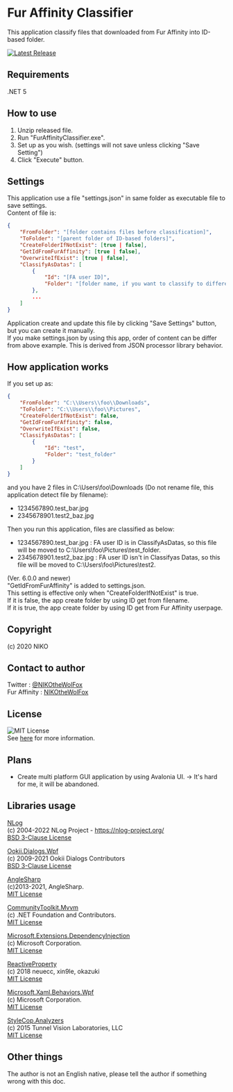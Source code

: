 # Fur Affinity Classifier
This application classify files that downloaded from Fur Affinity into ID-based folder.

[![Latest Release](https://img.shields.io/github/v/release/NIKOtheWolFox/FurAffinityClassifier)](https://github.com/NIKOtheWolFox/FurAffinityClassifier/releases)

## Requirements
.NET 5

## How to use
1. Unzip released file.
1. Run "FurAffinityClassifier.exe".
1. Set up as you wish. (settings will not save unless clicking "Save Setting")
1. Click "Execute" button.

## Settings
This application use a file "settings.json" in same folder as executable file to save settings.<br>
Content of file is:
```JSON:settings.json
{
    "FromFolder": "[folder contains files before classification]",
    "ToFolder": "[parent folder of ID-based folders]",
    "CreateFolderIfNotExist": [true | false],
    "GetIdFromFurAffinity": [true | false],
    "OverwriteIfExist": [true | false],
    "ClassifyAsDatas": [
        {
            "Id": "[FA user ID]",
            "Folder": "[folder name, if you want to classify to different name folder]"
        },
        ...
    ]
}
```
Application create and update this file by clicking "Save Settings" button, but you can create it manually.<br>
If you make settings.json by using this app, order of content can be differ from above example. This is derived from JSON processor library behavior.

## How application works
If you set up as:
```JSON:settings.json
{
    "FromFolder": "C:\\Users\\foo\\Downloads",
    "ToFolder": "C:\\Users\\foo\\Pictures",
    "CreateFolderIfNotExist": false,
    "GetIdFromFurAffinity": false,
    "OverwriteIfExist": false,
    "ClassifyAsDatas": [
        {
            "Id": "test",
            "Folder": "test_folder"
        }
    ]
}
```
and you have 2 files in C:\Users\foo\Downloads (Do not rename file, this application detect file by filename):
* 1234567890.test_bar.jpg
* 2345678901.test2_baz.jpg

Then you run this application, files are classified as below:
* 1234567890.test_bar.jpg : FA user ID is in ClassifyAsDatas, so this file will be moved to C:\Users\foo\Pictures\test_folder.
* 2345678901.test2_baz.jpg : FA user ID isn't in Classifyas Datas, so this file will be moved to C:\Users\foo\Pictures\test2.

(Ver. 6.0.0 and newer)<br>
"GetIdFromFurAffinity" is added to settings.json.<br>
This setting is effective only when "CreateFolderIfNotExist" is true.<br>
If it is false, the app create folder by using ID get from filename.<br>
If it is true, the app create folder by using ID get from Fur Affinity userpage.<br>


## Copyright
(c) 2020 NIKO

## Contact to author
Twitter : [@NIKOtheWolFox](https://twitter.com/NIKOtheWolFox/)<br>
Fur Affinity : [NIKOtheWolFox](https://www.furaffinity.net/user/nikothewolfox/)

## License
![MIT License](https://img.shields.io/github/license/NIKOtheWolFox/FurAffinityClassifier)<br>
See [here](https://raw.githubusercontent.com/NIKOtheWolFox/FurAffinityClassifier/master/LICENSE) for more information.

## Plans
* Create multi platform GUI application by using Avalonia UI. -> It's hard for me, it will be abandoned.

## Libraries usage
[NLog](https://nlog-project.org/)<br>
(c) 2004-2022 NLog Project - https://nlog-project.org/<br>
[BSD 3-Clause License](https://github.com/NLog/NLog/blob/dev/LICENSE.txt)<br>

[Ookii.Dialogs.Wpf](https://github.com/ookii-dialogs/ookii-dialogs-wpf)<br>
(c) 2009-2021 Ookii Dialogs Contributors<br>
[BSD 3-Clause License](https://github.com/ookii-dialogs/ookii-dialogs-wpf/blob/master/LICENSE)

[AngleSharp](https://anglesharp.github.io/)<br>
(c)2013-2021, AngleSharp.<br>
[MIT License](https://github.com/AngleSharp/AngleSharp/blob/devel/LICENSE)

[CommunityToolkit.Mvvm](https://github.com/CommunityToolkit/dotnet)<br>
(c) .NET Foundation and Contributors.<br>
[MIT License](https://github.com/CommunityToolkit/dotnet/blob/main/License.md)

[Microsoft.Extensions.DependencyInjection](https://github.com/dotnet/runtime)<br>
(c) Microsoft Corporation.<br>
[MIT License](https://github.com/dotnet/runtime/blob/main/LICENSE.TXT)

[ReactiveProperty](https://github.com/runceel/ReactiveProperty)<br>
(c) 2018 neuecc, xin9le, okazuki<br>
[MIT License](https://github.com/runceel/ReactiveProperty/blob/master/LICENSE.txt)

[Microsoft.Xaml.Behaviors.Wpf](https://github.com/Microsoft/XamlBehaviorsWpf)<br>
(c) Microsoft Corporation.<br>
[MIT License](https://github.com/microsoft/XamlBehaviorsWpf/blob/master/LICENSE)

[StyleCop.Analyzers](https://github.com/DotNetAnalyzers/StyleCopAnalyzers)<br>
(c) 2015 Tunnel Vision Laboratories, LLC<br>
[MIT License](https://github.com/DotNetAnalyzers/StyleCopAnalyzers/blob/master/LICENSE)

## Other things
The author is not an English native, please tell the author if something wrong with this doc.